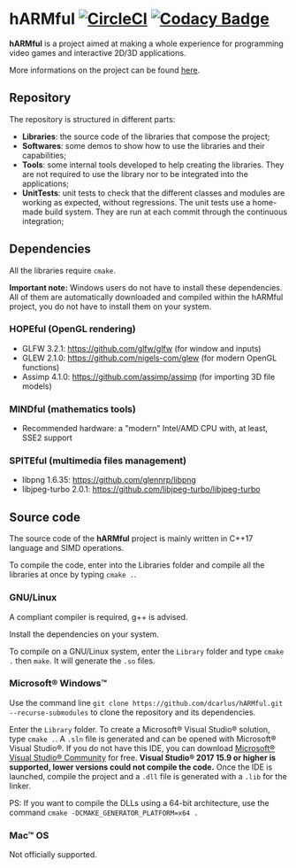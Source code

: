 # hARMful [![CircleCI](https://circleci.com/gh/dcarlus/hARMful.svg?style=svg)](https://circleci.com/gh/dcarlus/hARMful) [![Codacy Badge](https://api.codacy.com/project/badge/Grade/5690dc89003b44f6b12456ca512a793d)](https://www.codacy.com/app/dcarlus/hARMful?utm_source=github.com&amp;utm_medium=referral&amp;utm_content=dcarlus/hARMful&amp;utm_campaign=Badge_Grade)
**hARMful** is a project aimed at making a whole experience for programming video games and interactive 2D/3D applications.

More informations on the project can be found [here](https://dcarlus.github.io/hARMful/).

## Repository
The repository is structured in different parts:
  * **Libraries**: the source code of the libraries that compose the project;
  * **Softwares**: some demos to show how to use the libraries and their capabilities;
  * **Tools**: some internal tools developed to help creating the libraries. They are not required to use the library nor to be integrated into the applications;
  * **UnitTests**: unit tests to check that the different classes and modules are working as expected, without regressions. The unit tests use a home-made build system. They are run at each commit through the continuous integration;

## Dependencies
All the libraries require `cmake`.

**Important note:** Windows users do not have to install these dependencies. All of them are automatically downloaded and compiled within the hARMful project, you do not have to install them on your system.

### HOPEful (OpenGL rendering)
  * GLFW 3.2.1: https://github.com/glfw/glfw (for window and inputs)
  * GLEW 2.1.0: https://github.com/nigels-com/glew (for modern OpenGL functions)
  * Assimp 4.1.0: https://github.com/assimp/assimp (for importing 3D file models)

### MINDful (mathematics tools)
  * Recommended hardware: a "modern" Intel/AMD CPU with, at least, SSE2 support

### SPITEful (multimedia files management)
  * libpng 1.6.35: https://github.com/glennrp/libpng
  * libjpeg-turbo 2.0.1: https://github.com/libjpeg-turbo/libjpeg-turbo

## Source code
The source code of the **hARMful** project is mainly written in C++17 language and SIMD operations.

To compile the code, enter into the Libraries folder and compile all the libraries at once by typing `cmake .`.

### GNU/Linux
A compliant compiler is required, g++ is advised.

Install the dependencies on your system.

To compile on a GNU/Linux system, enter the `Library` folder and type `cmake .` then `make`. It will generate the `.so` files.

### Microsoft® Windows™
Use the command line `git clone https://github.com/dcarlus/hARMful.git --recurse-submodules` to clone the repository and its dependencies.

Enter the `Library` folder. To create a Microsoft® Visual Studio® solution, type `cmake .`. A `.sln` file is generated and can be opened with Microsoft® Visual Studio®. If you do not have this IDE, you can download [Microsoft® Visual Studio® Community](https://www.visualstudio.com/vs/visual-studio-express/) for free. **Visual Studio® 2017 15.9 or higher is supported, lower versions could not compile the code.**
Once the IDE is launched, compile the project and a `.dll` file is generated with a `.lib` for the linker.

PS: If you want to compile the DLLs using a 64-bit architecture, use the command `cmake -DCMAKE_GENERATOR_PLATFORM=x64 .`

### Mac™ OS
Not officially supported.
